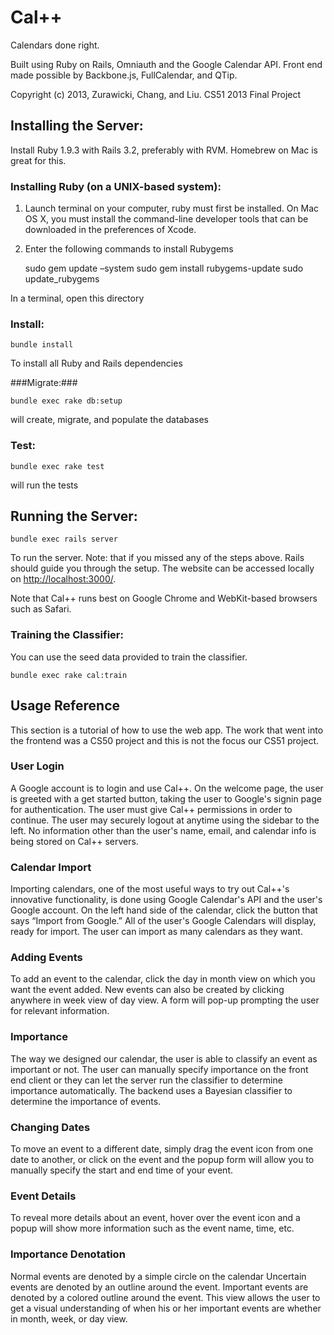 # Cal++ #

Calendars done right.

Built using Ruby on Rails, Omniauth and the Google Calendar API.
Front end made possible by Backbone.js, FullCalendar, and QTip.

Copyright (c) 2013, Zurawicki, Chang, and Liu.
CS51 2013 Final Project

## Installing the Server: ##

Install Ruby 1.9.3 with Rails 3.2, preferably with RVM.
Homebrew on Mac is great for this.

### Installing Ruby (on a UNIX-based system): ###
1.	Launch terminal on your computer, ruby must first be installed. On Mac OS X, you must install the command-line developer tools that can be downloaded in the preferences of Xcode.
2.	Enter the following commands to install Rubygems

	sudo gem update –system
	sudo gem install rubygems-update
	sudo update_rubygems

In a terminal, open this directory

### Install: ###

    bundle install

To install all Ruby and Rails dependencies

###Migrate:###

    bundle exec rake db:setup

will create, migrate, and populate the databases

### Test: ###

    bundle exec rake test

will run the tests

## Running the Server: ##

    bundle exec rails server

To run the server. Note: that if you missed any of the steps above. Rails should guide you through the setup.
The website can be accessed locally on <http://localhost:3000/>.

Note that Cal++ runs best on Google Chrome and WebKit-based browsers such as Safari.


### Training the Classifier: ###

You can use the seed data provided to train the classifier.

    bundle exec rake cal:train

## Usage Reference ##
This section is a tutorial of how to use the web app. The work that went into the frontend was a CS50 project and this is not the focus our CS51 project.

### User Login ###
A Google account is to login and use Cal++. On the welcome page, the user is greeted with a get started button, taking the user to Google's signin page for authentication. The user must give Cal++ permissions in order to continue. The user may securely logout at anytime using the sidebar to the left. No information other than the user's name, email, and calendar info is being stored on Cal++ servers.

### Calendar Import ###
Importing calendars, one of the most useful ways to try out Cal++'s innovative functionality, is done using Google Calendar's API and the user's Google account. On the left hand side of the calendar, click the button that says “Import from Google.” All of the user's Google Calendars will display, ready for import. The user can import as many calendars as they want.

### Adding Events ###
To add an event to the calendar, click the day in month view on which you want the event added. New events can also be created by clicking anywhere in week view of day view. A form will pop-up prompting the user for relevant information.

### Importance ###
The way we designed our calendar, the user is able to classify an event as important or not. The user can manually specify importance on the front end client or they can let the server run the classifier to determine importance automatically. The backend uses a Bayesian classifier to determine the importance of events.

### Changing Dates ###
To move an event to a different date, simply drag the event icon from one date to another, or click on the event and the popup form will allow you to manually specify the start and end time of your event.

### Event Details ###
To reveal more details about an event, hover over the event icon and a popup will show more information such as the event name, time, etc.

### Importance Denotation ###
Normal events are denoted by a simple circle on the calendar
Uncertain events are denoted by an outline around the event.
Important events are denoted by a colored outline around the event.
This view allows the user to get a visual understanding of when his or her important events are whether in month, week, or day view.
